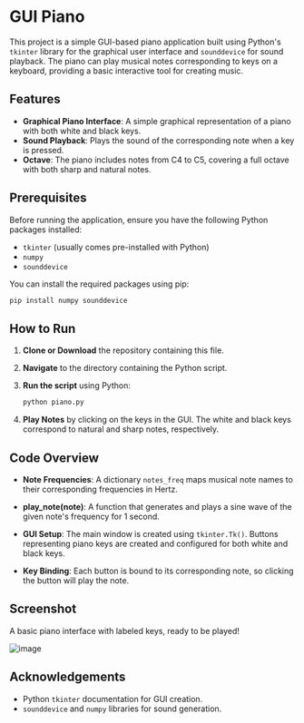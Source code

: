# GUI Piano

This project is a simple GUI-based piano application built using Python's `tkinter` library for the graphical user interface and `sounddevice` for sound playback. The piano can play musical notes corresponding to keys on a keyboard, providing a basic interactive tool for creating music.

## Features

- **Graphical Piano Interface**: A simple graphical representation of a piano with both white and black keys.
- **Sound Playback**: Plays the sound of the corresponding note when a key is pressed.
- **Octave**: The piano includes notes from C4 to C5, covering a full octave with both sharp and natural notes.

## Prerequisites

Before running the application, ensure you have the following Python packages installed:

- `tkinter` (usually comes pre-installed with Python)
- `numpy`
- `sounddevice`

You can install the required packages using pip:

```bash
pip install numpy sounddevice
```

## How to Run

1. **Clone or Download** the repository containing this file.

2. **Navigate** to the directory containing the Python script.

3. **Run the script** using Python:

    ```bash
    python piano.py
    ```

4. **Play Notes** by clicking on the keys in the GUI. The white and black keys correspond to natural and sharp notes, respectively.

## Code Overview

- **Note Frequencies**: A dictionary `notes_freq` maps musical note names to their corresponding frequencies in Hertz.

- **play_note(note)**: A function that generates and plays a sine wave of the given note's frequency for 1 second.

- **GUI Setup**: The main window is created using `tkinter.Tk()`. Buttons representing piano keys are created and configured for both white and black keys.

- **Key Binding**: Each button is bound to its corresponding note, so clicking the button will play the note.

## Screenshot

A basic piano interface with labeled keys, ready to be played!

![image](https://github.com/user-attachments/assets/db154f42-5581-4365-838f-01e03ff815f4)


## Acknowledgements

- Python `tkinter` documentation for GUI creation.
- `sounddevice` and `numpy` libraries for sound generation.

